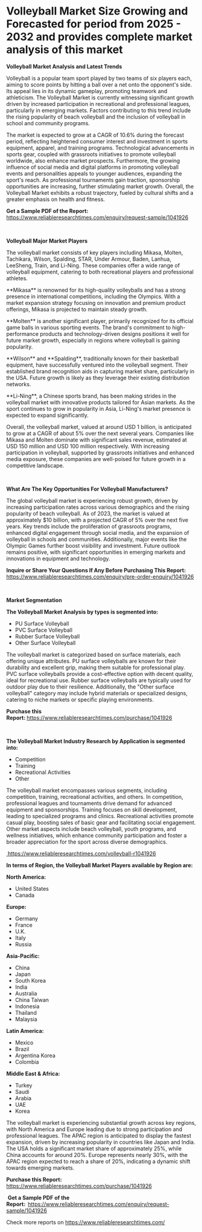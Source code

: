 <p><h1>Volleyball Market Size Growing and Forecasted for period from 2025 - 2032 and provides complete market analysis of this market</h1></p><p><strong>Volleyball Market Analysis and Latest Trends</strong></p>
<p><p>Volleyball is a popular team sport played by two teams of six players each, aiming to score points by hitting a ball over a net onto the opponent's side. Its appeal lies in its dynamic gameplay, promoting teamwork and athleticism. The Volleyball Market is currently witnessing significant growth driven by increased participation in recreational and professional leagues, particularly in emerging markets. Factors contributing to this trend include the rising popularity of beach volleyball and the inclusion of volleyball in school and community programs.</p><p>The market is expected to grow at a CAGR of 10.6% during the forecast period, reflecting heightened consumer interest and investment in sports equipment, apparel, and training programs. Technological advancements in sports gear, coupled with grassroots initiatives to promote volleyball worldwide, also enhance market prospects. Furthermore, the growing influence of social media and digital platforms in promoting volleyball events and personalities appeals to younger audiences, expanding the sport's reach. As professional tournaments gain traction, sponsorship opportunities are increasing, further stimulating market growth. Overall, the Volleyball Market exhibits a robust trajectory, fueled by cultural shifts and a greater emphasis on health and fitness.</p></p>
<p><strong>Get a Sample PDF of the Report:&nbsp;</strong> <a href="https://www.reliableresearchtimes.com/enquiry/request-sample/1041926?utm_campaign=3313&utm_medium=2&utm_source=Github&utm_content=ia&utm_term=04042025&utm_id=volleyball">https://www.reliableresearchtimes.com/enquiry/request-sample/1041926</a></p>
<p>&nbsp;</p>
<p><strong>Volleyball Major Market Players</strong></p>
<p><p>The volleyball market consists of key players including Mikasa, Molten, Tachikara, Wilson, Spalding, STAR, Under Armour, Baden, Lanhua, LeeSheng, Train, and Li-Ning. These companies offer a wide range of volleyball equipment, catering to both recreational players and professional athletes.</p><p>**Mikasa** is renowned for its high-quality volleyballs and has a strong presence in international competitions, including the Olympics. With a market expansion strategy focusing on innovation and premium product offerings, Mikasa is projected to maintain steady growth.</p><p>**Molten** is another significant player, primarily recognized for its official game balls in various sporting events. The brand's commitment to high-performance products and technology-driven designs positions it well for future market growth, especially in regions where volleyball is gaining popularity.</p><p>**Wilson** and **Spalding**, traditionally known for their basketball equipment, have successfully ventured into the volleyball segment. Their established brand recognition aids in capturing market share, particularly in the USA. Future growth is likely as they leverage their existing distribution networks.</p><p>**Li-Ning**, a Chinese sports brand, has been making strides in the volleyball market with innovative products tailored for Asian markets. As the sport continues to grow in popularity in Asia, Li-Ning's market presence is expected to expand significantly.</p><p>Overall, the volleyball market, valued at around USD 1 billion, is anticipated to grow at a CAGR of about 5% over the next several years. Companies like Mikasa and Molten dominate with significant sales revenue, estimated at USD 150 million and USD 100 million respectively. With increasing participation in volleyball, supported by grassroots initiatives and enhanced media exposure, these companies are well-poised for future growth in a competitive landscape.</p></p>
<p>&nbsp;</p>
<p><strong>What Are The Key Opportunities For Volleyball Manufacturers?</strong></p>
<p><p>The global volleyball market is experiencing robust growth, driven by increasing participation rates across various demographics and the rising popularity of beach volleyball. As of 2023, the market is valued at approximately $10 billion, with a projected CAGR of 5% over the next five years. Key trends include the proliferation of grassroots programs, enhanced digital engagement through social media, and the expansion of volleyball in schools and communities. Additionally, major events like the Olympic Games further boost visibility and investment. Future outlook remains positive, with significant opportunities in emerging markets and innovations in equipment and technology.</p></p>
<p><strong>Inquire or Share Your Questions If Any Before Purchasing This Report:</strong> <a href="https://www.reliableresearchtimes.com/enquiry/pre-order-enquiry/1041926?utm_campaign=3313&utm_medium=2&utm_source=Github&utm_content=ia&utm_term=04042025&utm_id=volleyball">https://www.reliableresearchtimes.com/enquiry/pre-order-enquiry/1041926</a></p>
<p>&nbsp;</p>
<p><strong>Market Segmentation</strong></p>
<p><strong>The Volleyball Market Analysis by types is segmented into:</strong></p>
<p><ul><li>PU Surface Volleyball</li><li>PVC Surface Volleyball</li><li>Rubber Surface Volleyball</li><li>Other Surface Volleyball</li></ul></p>
<p><p>The volleyball market is categorized based on surface materials, each offering unique attributes. PU surface volleyballs are known for their durability and excellent grip, making them suitable for professional play. PVC surface volleyballs provide a cost-effective option with decent quality, ideal for recreational use. Rubber surface volleyballs are typically used for outdoor play due to their resilience. Additionally, the "Other surface volleyball" category may include hybrid materials or specialized designs, catering to niche markets or specific playing environments.</p></p>
<p><strong>Purchase this Report:&nbsp;</strong><a href="https://www.reliableresearchtimes.com/purchase/1041926?utm_campaign=3313&utm_medium=2&utm_source=Github&utm_content=ia&utm_term=04042025&utm_id=volleyball">https://www.reliableresearchtimes.com/purchase/1041926</a></p>
<p>&nbsp;</p>
<p><strong>The Volleyball Market Industry Research by Application is segmented into:</strong></p>
<p><ul><li>Competition</li><li>Training</li><li>Recreational Activities</li><li>Other</li></ul></p>
<p><p>The volleyball market encompasses various segments, including competition, training, recreational activities, and others. In competition, professional leagues and tournaments drive demand for advanced equipment and sponsorships. Training focuses on skill development, leading to specialized programs and clinics. Recreational activities promote casual play, boosting sales of basic gear and facilitating social engagement. Other market aspects include beach volleyball, youth programs, and wellness initiatives, which enhance community participation and foster a broader appreciation for the sport across diverse demographics.</p></p>
<p><a href="https://www.reliableresearchtimes.com/volleyball-r1041926?utm_campaign=3313&utm_medium=2&utm_source=Github&utm_content=ia&utm_term=04042025&utm_id=volleyball">&nbsp;https://www.reliableresearchtimes.com/volleyball-r1041926</a></p>
<p><strong>In terms of Region, the Volleyball Market Players available by Region are:</strong></p>
<p>
    <p> <strong> North America: </strong>
        <ul>
            <li>United States</li>
            <li>Canada</li>
        </ul>
        </p> 
    <p> <strong> Europe: </strong>
        <ul>
            <li>Germany</li>
            <li>France</li>
            <li>U.K.</li>
            <li>Italy</li>
            <li>Russia</li>
        </ul>
        </p> 
    <p> <strong> Asia-Pacific: </strong>
        <ul>
            <li>China</li>
            <li>Japan</li>
            <li>South Korea</li>
            <li>India</li>
            <li>Australia</li>
            <li>China Taiwan</li>
            <li>Indonesia</li>
            <li>Thailand</li>
            <li>Malaysia</li>
        </ul>
        </p> 
    <p> <strong> Latin America: </strong>
        <ul>
            <li>Mexico</li>
            <li>Brazil</li>
            <li>Argentina Korea</li>
            <li>Colombia</li>
        </ul>
        </p> 
    <p> <strong> Middle East & Africa: </strong>
        <ul>
            <li>Turkey</li>
            <li>Saudi</li>
            <li>Arabia</li>
            <li>UAE</li>
            <li>Korea</li>
        </ul>
    </p>
    </p>
<p><p>The volleyball market is experiencing substantial growth across key regions, with North America and Europe leading due to strong participation and professional leagues. The APAC region is anticipated to display the fastest expansion, driven by increasing popularity in countries like Japan and India. The USA holds a significant market share of approximately 25%, while China accounts for around 20%. Europe represents nearly 30%, with the APAC region expected to reach a share of 20%, indicating a dynamic shift towards emerging markets.</p></p>
<p><strong>Purchase this Report: </strong><a href="https://www.reliableresearchtimes.com/purchase/1041926?utm_campaign=3313&utm_medium=2&utm_source=Github&utm_content=ia&utm_term=04042025&utm_id=volleyball">https://www.reliableresearchtimes.com/purchase/1041926</a></p>
<p>&nbsp;<strong>Get a Sample PDF of the Report:&nbsp;&nbsp;</strong><a href="https://www.reliableresearchtimes.com/enquiry/request-sample/1041926?utm_campaign=3313&utm_medium=2&utm_source=Github&utm_content=ia&utm_term=04042025&utm_id=volleyball">https://www.reliableresearchtimes.com/enquiry/request-sample/1041926</a></p>
<p><strong></strong></p>
<p>Check more reports on <a href="https://www.reliableresearchtimes.com/?utm_campaign=3313&utm_medium=2&utm_source=Github&utm_content=ia&utm_term=04042025&utm_id=volleyball">https://www.reliableresearchtimes.com/</a></p>